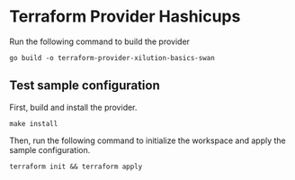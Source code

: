 # Terraform Provider Hashicups

Run the following command to build the provider

```shell
go build -o terraform-provider-xilution-basics-swan
```

## Test sample configuration

First, build and install the provider.

```shell
make install
```

Then, run the following command to initialize the workspace and apply the sample configuration.

```shell
terraform init && terraform apply
```